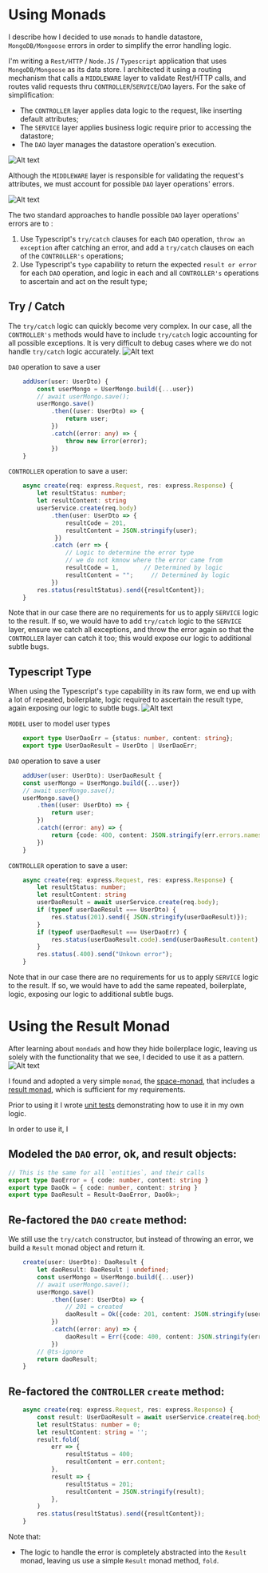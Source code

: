 # Using Monads
I describe how I decided to use `monads` to handle datastore, `MongoDB/Mongoose` errors in order to simplify the error handling logic.

I'm writing a `Rest/HTTP` / `Node.JS` / `Typescript` application that uses `MongoDB/Mongoose` as its data store. I architected it using a routing mechanism that calls a `MIDDLEWARE` layer to validate Rest/HTTP calls, and  routes valid requests thru `CONTROLLER`/`SERVICE`/`DAO` layers. For the sake of simplification:
- The `CONTROLLER` layer applies data logic to the request, like inserting default attributes;
- The `SERVICE` layer applies business logic require prior to accessing the datastore;
- The `DAO` layer manages the datastore operation's execution.

![Alt text](./images/monad-1.png)

Although the `MIDDLEWARE` layer is responsible for  validating the request's attributes, we must account for  possible `DAO` layer operations' errors.

![Alt text](./images/monad-2.png)

The two standard approaches to handle possible `DAO` layer operations' errors are to :
1. Use Typescript's `try/catch` clauses for each `DAO` operation, `throw an exception` after catching an error, and add a `try/catch` clauses on each of the `CONTROLLER's` operations;
2. Use Typescript's `type` capability to return the expected `result or error` for each `DAO` operation, and logic in each and all `CONTROLLER's` operations to ascertain and act on the result type;

## Try / Catch
The `try/catch` logic can quickly become very complex. In our case, all the `CONTROLLER's` methods would have to include `try/catch` logic accounting for all possible exceptions. It is very difficult to debug cases where we do not handle  `try/catch` logic accurately.
![Alt text](./images/monad-throw.png)

`DAO` operation to save a user
````typescript
	addUser(user: UserDto) {
		const userMongo = UserMongo.build({...user})
		// await userMongo.save();
		userMongo.save()
			.then((user: UserDto) => {
				return user;
			})
			.catch((error: any) => {
				throw new Error(error);
			})
	}
````

`CONTROLLER` operation to save a user:
````typescript
 	async create(req: express.Request, res: express.Response) {
        let resultStatus: number;
        let resultContent: string
        userService.create(req.body)
            .then(user: UserDto => {
                resultCode = 201, 
                resultContent = JSON.stringify(user);
             })
            .catch (err => {
                // Logic to determine the error type
                // we do not kmnow where the error came from
                resultCode = 1,       // Determined by logic
                resultContent = "";     // Determined by logic     
            })
        res.status(resultStatus).send({resultContent});
    }
````

Note that in our case there are no requirements for us to apply `SERVICE` logic to the result. If so, we would have to add `try/catch` logic to the `SERVICE` layer, ensure we catch all exceptions, and throw the error again so that the `CONTROLLER` layer can catch it too; this would expose our logic to additional subtle bugs.

## Typescript Type
When using the Typescript's `type` capability in its raw form, we end up with a lot of repeated, boilerplate, logic required to ascertain the result type, again exposing our logic to subtle bugs.
![Alt text](./images/monad-type.png)

`MODEL` user to model user types
````typescript
    export type UserDaoErr = {status: number, content: string};
    export type UserDaoResult = UserDto | UserDaoErr;
````

`DAO` operation to save a user
````typescript
	addUser(user: UserDto): UserDaoResult {
    const userMongo = UserMongo.build({...user})
    // await userMongo.save();
    userMongo.save()
        .then((user: UserDto) => {
            return user;
        })
        .catch((error: any) => {
            return {code: 400, content: JSON.stringify(err.errors.names)}
        })
    }
````

`CONTROLLER` operation to save a user:
````typescript
 	async create(req: express.Request, res: express.Response) {
        let resultStatus: number;
        let resultContent: string
        userDaoResult = await userService.create(req.body);
        if (typeof userDaoResult === UserDto) {
            res.status(201).send({ JSON.stringify(userDaoResult)});
        }
        if (typeof userDaoResult === UserDaoErr) {
            res.status(userDaoResult.code).send(userDaoResult.content);
        }
        res.status(.400).send("Unkown error");
    }
````
Note that in our case there are no requirements for us to apply `SERVICE` logic to the result. If so, we would have to add the same repeated, boilerplate, logic, exposing our logic to additional subtle bugs.

# Using the Result Monad
After learning about `mondads` and how they hide boilerplace logic, leaving  us solely with the functionality that we see, I decided to use it as a pattern.
![Alt text](./images/monad-monad.png)

I found and adopted a very simple `monad`, the [space-monad](https://www.npmjs.com/package/space-monad), that includes a [result monad](https://github.com/AlexGalays/space-monad/blob/master/src/result.ts), which is sufficient for my requirements.

Prior to using it I wrote [unit tests](https://github.com/RodrigoMattosoSilveira/node-scripts/tree/master/monad) demonstrating how to use it in my own logic.

In order to use it, I
## Modeled the `DAO` error, ok, and result objects:
````typescript
// This is the same for all `entities`, and their calls
export type DaoError = { code: number, content: string }
export type DaoOk = { code: number, content: string }
export type DaoResult = Result<DaoError, DaoOk>;
````

## Re-factored the `DAO` `create` method:
We still use the `try/catch` constructor, but instead of throwing an error, we build a `Result` monad object and return it.
````typescript
	create(user: UserDto): DaoResult {
        let daoResult: DaoResult | undefined;
        const userMongo = UserMongo.build({...user})
        // await userMongo.save();
        userMongo.save()
            .then((user: UserDto) => {
                // 201 = created
                daoResult = Ok({code: 201, content: JSON.stringify(user)});
            })
            .catch((error: any) => {
                daoResult = Err({code: 400, content: JSON.stringify(error.errors)});
            })
        // @ts-ignore
        return daoResult;
    }
````
## Re-factored the `CONTROLLER` `create` method:
````typescript
	async create(req: express.Request, res: express.Response) {
		const result: UserDaoResult = await userService.create(req.body);
		let resultStatus: number = 0;
		let resultContent: string = '';
		result.fold(
			err => {
				resultStatus = 400;
				resultContent = err.content;
			},
			result => {
				resultStatus = 201;
				resultContent = JSON.stringify(result);
			},
		)
		res.status(resultStatus).send({resultContent});
	}
````

Note that:
* The logic to handle the error is completely abstracted into the `Result` monad, leaving us use a simple `Result` monad method, `fold`. 